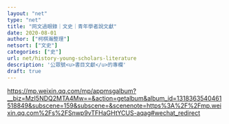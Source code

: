 ```yaml
---
layout: "net"
type: "net"
title: "网文過眼錄｜文史｜青年學者說文獻"
date: 2020-08-01
author: ["柯棋瀚整理"]
netsort: ["文史"]
categories: ["史"]
url: net/history-young-scholars-literature
description: '公眾號<u>書目文獻</u>的專欄'
draft: true
---
```


https://mp.weixin.qq.com/mp/appmsgalbum?__biz=MzI5NDQ2MTA4Mw==&action=getalbum&album_id=1318363540461518849&subscene=159&subscene=&scenenote=https%3A%2F%2Fmp.weixin.qq.com%2Fs%2FSnwp9vTFHaGHtYCUS-aqag#wechat_redirect

